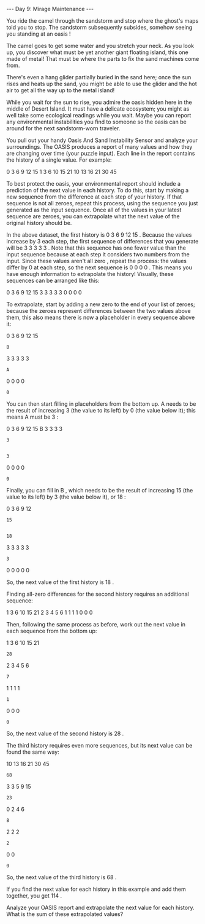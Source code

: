 --- Day 9: Mirage Maintenance ---

   You ride the camel through the sandstorm and stop where the ghost's
   maps told you to stop. The sandstorm subsequently subsides, somehow
   seeing you standing at an oasis !

   The camel goes to get some water and you stretch your neck. As you look
   up, you discover what must be yet another giant floating island, this
   one made of metal! That must be where the parts to fix the sand
   machines come from.

   There's even a hang glider partially buried in the sand here; once the
   sun rises and heats up the sand, you might be able to use the glider
   and the hot air to get all the way up to the metal island!

   While you wait for the sun to rise, you admire the oasis hidden here in
   the middle of Desert Island. It must have a delicate ecosystem; you
   might as well take some ecological readings while you wait. Maybe you
   can report any environmental instabilities you find to someone so the
   oasis can be around for the next sandstorm-worn traveler.

   You pull out your handy Oasis And Sand Instability Sensor and analyze
   your surroundings. The OASIS produces a report of many values and how
   they are changing over time (your puzzle input). Each line in the
   report contains the history of a single value. For example:

   0 3 6 9 12 15
1 3 6 10 15 21
10 13 16 21 30 45


   To best protect the oasis, your environmental report should include a
   prediction of the next value in each history. To do this, start by
   making a new sequence from the difference at each step of your history.
   If that sequence is not all zeroes, repeat this process, using the
   sequence you just generated as the input sequence. Once all of the
   values in your latest sequence are zeroes, you can extrapolate what the
   next value of the original history should be.

   In the above dataset, the first history is 0 3 6 9 12 15 . Because the
   values increase by 3 each step, the first sequence of differences that
   you generate will be 3 3 3 3 3 . Note that this sequence has one fewer
   value than the input sequence because at each step it considers two
   numbers from the input. Since these values aren't all zero , repeat the
   process: the values differ by 0 at each step, so the next sequence is 0
   0 0 0 . This means you have enough information to extrapolate the
   history! Visually, these sequences can be arranged like this:

   0   3   6   9  12  15
  3   3   3   3   3
    0   0   0   0


   To extrapolate, start by adding a new zero to the end of your list of
   zeroes; because the zeroes represent differences between the two values
   above them, this also means there is now a placeholder in every
   sequence above it:


   0   3   6   9  12  15

    B

   3   3   3   3   3

    A

   0   0   0   0

    0



   You can then start filling in placeholders from the bottom up. A needs
   to be the result of increasing 3 (the value to its left) by 0 (the
   value below it); this means A must be 3 :

   0   3   6   9  12  15   B
  3   3   3   3

    3


    3

   0   0   0   0

    0



   Finally, you can fill in B , which needs to be the result of increasing
   15 (the value to its left) by 3 (the value below it), or 18 :

   0   3   6   9  12

    15


    18

   3   3   3   3   3

    3

   0   0   0   0   0


   So, the next value of the first history is 18 .

   Finding all-zero differences for the second history requires an
   additional sequence:

   1   3   6  10  15  21
  2   3   4   5   6
    1   1   1   1
      0   0   0


   Then, following the same process as before, work out the next value in
   each sequence from the bottom up:

   1   3   6  10  15  21

    28

   2   3   4   5   6

    7

   1   1   1   1

    1

   0   0   0

    0



   So, the next value of the second history is 28 .

   The third history requires even more sequences, but its next value can
   be found the same way:

   10  13  16  21  30  45

    68

   3   3   5   9  15

    23

   0   2   4   6

    8

   2   2   2

    2

   0   0

    0



   So, the next value of the third history is 68 .

   If you find the next value for each history in this example and add
   them together, you get 114 .

   Analyze your OASIS report and extrapolate the next value for each
   history. What is the sum of these extrapolated values?
